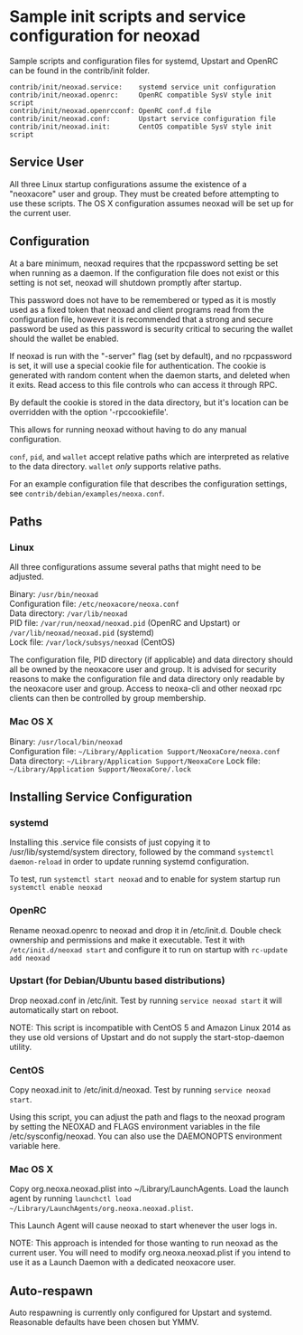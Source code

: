 Sample init scripts and service configuration for neoxad
==========================================================

Sample scripts and configuration files for systemd, Upstart and OpenRC
can be found in the contrib/init folder.

    contrib/init/neoxad.service:    systemd service unit configuration
    contrib/init/neoxad.openrc:     OpenRC compatible SysV style init script
    contrib/init/neoxad.openrcconf: OpenRC conf.d file
    contrib/init/neoxad.conf:       Upstart service configuration file
    contrib/init/neoxad.init:       CentOS compatible SysV style init script

Service User
---------------------------------

All three Linux startup configurations assume the existence of a "neoxacore" user
and group.  They must be created before attempting to use these scripts.
The OS X configuration assumes neoxad will be set up for the current user.

Configuration
---------------------------------

At a bare minimum, neoxad requires that the rpcpassword setting be set
when running as a daemon.  If the configuration file does not exist or this
setting is not set, neoxad will shutdown promptly after startup.

This password does not have to be remembered or typed as it is mostly used
as a fixed token that neoxad and client programs read from the configuration
file, however it is recommended that a strong and secure password be used
as this password is security critical to securing the wallet should the
wallet be enabled.

If neoxad is run with the "-server" flag (set by default), and no rpcpassword is set,
it will use a special cookie file for authentication. The cookie is generated with random
content when the daemon starts, and deleted when it exits. Read access to this file
controls who can access it through RPC.

By default the cookie is stored in the data directory, but it's location can be overridden
with the option '-rpccookiefile'.

This allows for running neoxad without having to do any manual configuration.

`conf`, `pid`, and `wallet` accept relative paths which are interpreted as
relative to the data directory. `wallet` *only* supports relative paths.

For an example configuration file that describes the configuration settings,
see `contrib/debian/examples/neoxa.conf`.

Paths
---------------------------------

### Linux

All three configurations assume several paths that might need to be adjusted.

Binary:              `/usr/bin/neoxad`  
Configuration file:  `/etc/neoxacore/neoxa.conf`  
Data directory:      `/var/lib/neoxad`  
PID file:            `/var/run/neoxad/neoxad.pid` (OpenRC and Upstart) or `/var/lib/neoxad/neoxad.pid` (systemd)  
Lock file:           `/var/lock/subsys/neoxad` (CentOS)  

The configuration file, PID directory (if applicable) and data directory
should all be owned by the neoxacore user and group.  It is advised for security
reasons to make the configuration file and data directory only readable by the
neoxacore user and group.  Access to neoxa-cli and other neoxad rpc clients
can then be controlled by group membership.

### Mac OS X

Binary:              `/usr/local/bin/neoxad`  
Configuration file:  `~/Library/Application Support/NeoxaCore/neoxa.conf`  
Data directory:      `~/Library/Application Support/NeoxaCore`
Lock file:           `~/Library/Application Support/NeoxaCore/.lock`

Installing Service Configuration
-----------------------------------

### systemd

Installing this .service file consists of just copying it to
/usr/lib/systemd/system directory, followed by the command
`systemctl daemon-reload` in order to update running systemd configuration.

To test, run `systemctl start neoxad` and to enable for system startup run
`systemctl enable neoxad`

### OpenRC

Rename neoxad.openrc to neoxad and drop it in /etc/init.d.  Double
check ownership and permissions and make it executable.  Test it with
`/etc/init.d/neoxad start` and configure it to run on startup with
`rc-update add neoxad`

### Upstart (for Debian/Ubuntu based distributions)

Drop neoxad.conf in /etc/init.  Test by running `service neoxad start`
it will automatically start on reboot.

NOTE: This script is incompatible with CentOS 5 and Amazon Linux 2014 as they
use old versions of Upstart and do not supply the start-stop-daemon utility.

### CentOS

Copy neoxad.init to /etc/init.d/neoxad. Test by running `service neoxad start`.

Using this script, you can adjust the path and flags to the neoxad program by
setting the NEOXAD and FLAGS environment variables in the file
/etc/sysconfig/neoxad. You can also use the DAEMONOPTS environment variable here.

### Mac OS X

Copy org.neoxa.neoxad.plist into ~/Library/LaunchAgents. Load the launch agent by
running `launchctl load ~/Library/LaunchAgents/org.neoxa.neoxad.plist`.

This Launch Agent will cause neoxad to start whenever the user logs in.

NOTE: This approach is intended for those wanting to run neoxad as the current user.
You will need to modify org.neoxa.neoxad.plist if you intend to use it as a
Launch Daemon with a dedicated neoxacore user.

Auto-respawn
-----------------------------------

Auto respawning is currently only configured for Upstart and systemd.
Reasonable defaults have been chosen but YMMV.
